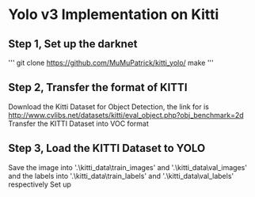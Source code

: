 # Yolo v3 Implementation on Kitti

## Step 1, Set up the darknet
'''
git clone https://github.com/MuMuPatrick/kitti_yolo/ 
make 
'''
## Step 2, Transfer the format of KITTI
Download the Kitti Dataset for Object Detection, the link for is http://www.cvlibs.net/datasets/kitti/eval_object.php?obj_benchmark=2d
Transfer the KITTI Dataset into VOC format


## Step 3, Load the KITTI Dataset to YOLO
Save the image into '.\kitti_data\train_images' and '.\kitti_data\val_images' and the labels into '.\kitti_data\train_labels' and '.\kitti_data\val_labels' respectively
Set up 
